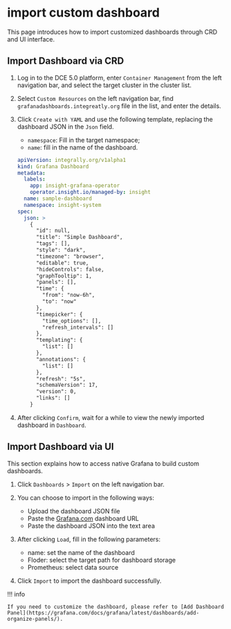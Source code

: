 # import custom dashboard

This page introduces how to import customized dashboards through CRD and UI interface.

## Import Dashboard via CRD

1. Log in to the DCE 5.0 platform, enter `Container Management` from the left navigation bar, and select the target cluster in the cluster list.

2. Select `Custom Resources` on the left navigation bar, find `grafanadashboards.integreatly.org` file in the list, and enter the details.

    

3. Click `Create with YAML` and use the following template, replacing the dashboard JSON in the `Json` field.

    - `namespace`: Fill in the target namespace;
    - `name`: fill in the name of the dashboard.

    ```yaml
    apiVersion: integrally.org/v1alpha1
    kind: Grafana Dashboard
    metadata:
      labels:
        app: insight-grafana-operator
        operator.insight.io/managed-by: insight
      name: sample-dashboard
      namespace: insight-system
    spec:
      json: >
        {
          "id": null,
          "title": "Simple Dashboard",
          "tags": [],
          "style": "dark",
          "timezone": "browser",
          "editable": true,
          "hideControls": false,
          "graphTooltip": 1,
          "panels": [],
          "time": {
            "from": "now-6h",
            "to": "now"
          },
          "timepicker": {
            "time_options": [],
            "refresh_intervals": []
          },
          "templating": {
            "list": []
          },
          "annotations": {
            "list": []
          },
          "refresh": "5s",
          "schemaVersion": 17,
          "version": 0,
          "links": []
        }
    ```

4. After clicking `Confirm`, wait for a while to view the newly imported dashboard in `Dashboard`.

## Import Dashboard via UI

This section explains how to access native Grafana to build custom dashboards.

1. Click `Dashboards` > `Import` on the left navigation bar.

    

2. You can choose to import in the following ways:

    - Upload the dashboard JSON file
    - Paste the [Grafana.com](https://grafana.com) dashboard URL
    - Paste the dashboard JSON into the text area

    

3. After clicking `Load`, fill in the following parameters:

    - name: set the name of the dashboard
    - Floder: select the target path for dashboard storage
    - Prometheus: select data source

    

4. Click `Import` to import the dashboard successfully.

    

!!! info

    If you need to customize the dashboard, please refer to [Add Dashboard Panel](https://grafana.com/docs/grafana/latest/dashboards/add-organize-panels/).